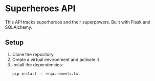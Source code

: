 # Superheroes API

This API tracks superheroes and their superpowers. Built with Flask and SQLAlchemy.

## Setup

1. Clone the repository.
2. Create a virtual environment and activate it.
3. Install the dependencies:
   ```bash
   pip install -r requirements.txt
